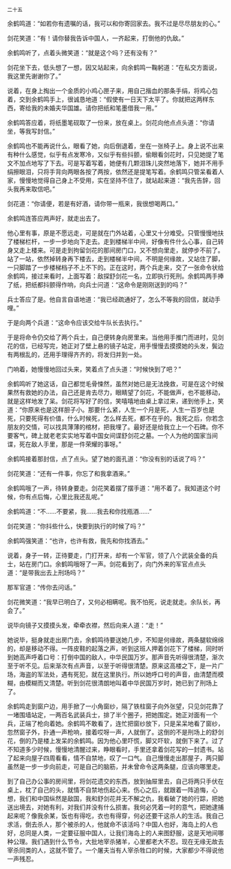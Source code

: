     二十五 

   余鹤鸣道：“如若你有遗嘱的话，我可以和你寄回家去。我不过是尽尽朋友的心。”

   剑花笑道：“有！请你替我告诉中国人，一齐起来，打倒他的仇敌。”

   余鹤鸣听了，点着头微笑道：“就是这个吗？还有没有？”

   剑花坐下去，低头想了一想，因又站起来，向余鹤鸣一鞠躬道：“在私交方面说，我这里先谢谢你了。”

   说着，在身上掏出一个金质的小鸡心匣子来，用自己揩血的那条手绢，将鸡心包着，交到余鹤鸣手上，很诚恳地道：“假使有一日天下太平了。你就把这两样东西，寄给我的未婚夫华国雄。请你把纸和笔墨借我一用。”

   余鹤鸣答应着，将纸墨笔砚取了一份来，放在桌上。剑花向他点点头道：“你请坐，等我写封信。”

   余鹤鸣也不能再说什么，眼看了她，向后倒退着，坐在一张椅子上。身上说不出来有种什么感觉，似乎有点发寒冷，又似乎有些抖颤，偷眼看剑花时，只见她提了笔文不加点地写了下去。可是写着写着，她便有几颗泪珠儿突然地落下，她并不用手绢擦眼泪，只将手背向两眼各按了两按，依然还是提笔写着。余鹤鸣只管呆看着人家，慢慢地觉得自己身上不受用，实在坚持不住了，就站起来道：“我先告辞，回头我再来取信吧。”

   剑花道：“你请便，若是有好酒，请你带一瓶来，我很想喝两口。”

   余鹤鸣连答应两声好，就走出去了。

   他心里有事，原是不愿远走，可是就在门外站着，心里又十分难受。只管慢慢地扶了楼梯栏杆，一步一步地向下走去。走到楼梯半中间，好像有件什么心事，自己转身又走上楼来。可是走到拘留剑花的那间房门口，又不想向里走，就停步不前了。站了一站，依然掉转身再下楼去，走到楼梯半中间，不明是何缘故，又站住了脚，一只脚踏了一步楼梯档子不上不下的。正在这时，两个兵走来，交了一张命令状给余鹤鸣，接过来看时，上面写着：敌探舒剑花一名，立即执行死刑。余鹤鸣两手捧了纸，把纸都抖颤得作响，向兵士问道：“这命令是刚刚送到的吗？”

   兵士答应了是。他自言自语地道：“我已经疏通好了，怎么不等我的回信，就动手哩。”

   于是向两个兵道：“这命令应该交给牛队长去执行。”

   于是将命令仍交给了两个兵士，自己便转身向房里来。当他用手推门而进时，见剑花的信，已经写完，她正对了壁上悬的镜子站定，用手慢慢去摸摸她的头发，鬓边有两根乱的，还用手理得齐齐的，将发归并到一处。

   门响着，她慢慢地回过头来，笑着点了点头道：“时候快到了吧？”

   余鹤鸣听了她这话，自己都觉毛骨悚然，虽然对她已是无法挽救，可是在这个时候果然有救她的办法，自己还是肯去尽力，眼睛望了剑花，不能做声，也不能移动，就是这样地发了呆。剑花将写好了的信，笑嘻嘻地由桌上拿过来，递到他手上，笑道：“你原来也是这样胆子小。那要什么紧，人生一个月是死，人生一百岁也是死，只要死得有价值，什么时候死，怎么样去死，都不在乎的。我死之后，你若念朋友的交情，可以找具薄薄的棺材，把我埋了。最好还是给我立上一个石碑。你不要客气，碑上就老老实实地写着中国女间谍舒剑花之墓。一个人为他的国家当间谍，死在敌人手里，那是一件荣耀的事呀。”

   余鹤鸣接着那封信，点了点头。望了她的面孔道：“你没有别的话说了吗？”

   剑花笑道：“还有一件事，你忘了和我拿酒来。”

   余鹤鸣哦了一声，待转身要走。剑花笑着摆了摆手道：“用不着了。我知道这个时候，你有点后悔，心里比我还乱呢。”

   余鹤鸣道：“不……不要紧，我……我去和你找瓶酒……”

   剑花笑道：“你抖些什么，快要到执行的时候了吗？”

   余鹤鸣强笑道：“也许，也许有救，我先和你找酒去。”

   说着，身子一转，正待要走，门打开来，却有一个军官，领了八个武装全备的兵士，站在房门口。余鹤鸣哦呀了一声。剑花看到了，向门外来的军官点点头道：“是带我出去上刑场吗？”

   那军官道：“传你去问话。”

   剑花微笑道：“我早已明白了，又何必相瞒呢。我不怕死，说走就走。余队长，再会了。”

   说毕向镜子又摸摸头发，牵牵衣襟，然后向来人道：“走！”

   她说毕，挺身就走出房门去，余鹤鸣待要送她几步，不知是何缘故，两条腿软绵绵的，却是移动不得。一阵皮鞋的起落之声，听到这班人押着剑花下了楼梯，同时听到她高声呼着口号：打倒中国的敌人，中华民国万岁。那声音先听得很清楚，渐次至于听不见。后来渐次有点声音，以至于听得很清楚。原来这高楼之下，是一片广场，海盗的军法处，遇有死犯，就在这里执行。所以她呼口号的声音，由清楚而模糊，由模糊而又清楚。听到剑花很清朗地叫着中华民国万岁时，她已到了刑场上了。

   余鹤鸣走到窗户边，用手掀了一小角窗纱，隔了铁柱窗子向外张望，只见剑花靠了一堵围墙站定，一两百名武装兵士，排了半个圈子，把她围定。她正对面有一个兵，正端了枪向着她。余鹤鸣不敢看了，连忙把窗纱放下，只是呆呆地看了窗纱，忽然窗子外，扑通一声枪响，接着哎呀一声，人就倒了。这倒的不是刑场上的舒剑花，倒的乃是楼上发呆的余鹤鸣。因为他心里吓慌，脚又吓软，就倒下来了。过了不知道多少时候，慢慢地清醒过来，睁眼看时，手里还拿着剑花写的一封遗书。站了起来向屋子四周看看，情不自禁地，叹了一口气。自己慢慢走出那屋子，两只脚虽然是一步一步向前走，可是自己的脑筋，并未曾命令这两条腿，应该向哪里走。

   到了自己办公事的房间里，将剑花遗交的东西，放到抽屉里去，自己将两只手伏在桌上，枕了自己的头，就情不自禁地伤起心来。伤心之后，就跟着一阵追悔，心想，我们和中国纵然是敌国，我和舒剑花并无不解之仇，我看破了她的行踪，把她送出境去，对她有利，对我们并没有什么损害。我何必凭着一时的意气，把她逮捕起来呢？像我余某，饭也有得吃，衣也有得穿，何必还要干这杀人的生活。我自己求活，倒去杀人，那个被杀的人，他就命不该活吗？中国人也好，海岛上的人也好，总同是人类，一定要征服中国人，让我们海岛上的人来图舒服，这是天地间哪种公理。我们遇到什么节令，大批地宰杀猪羊，心里都老大不忍。现在无缘无故去宰杀同类的人，这就不管了。一个屠夫当有人宰杀牲口的时候，大家都少不得说他一声残忍。

